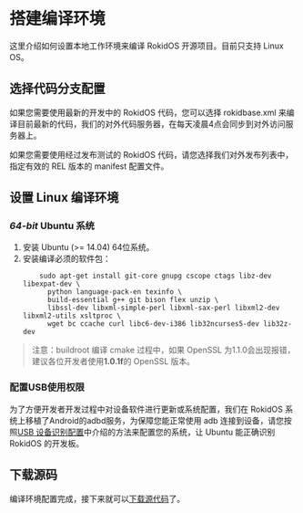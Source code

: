 # 搭建编译环境

这里介绍如何设置本地工作环境来编译 RokidOS 开源项目。目前只支持 Linux OS。

## 选择代码分支配置

如果您需要使用最新的开发中的 RokidOS 代码，您可以选择 rokidbase.xml 来编译目前最新的代码，我们的对外代码服务器，在每天凌晨4点会同步到对外访问服务器上。

如果您需要使用经过发布测试的 RokidOS 代码，请您选择我们对外发布列表中，指定有效的 REL 版本的 manifest 配置文件。 

## 设置 Linux 编译环境

### *64-bit* Ubuntu 系统

1. 安装 Ubuntu (>= 14.04) 64位系统。
2. 安装编译必须的软件包：
	```
        sudo apt-get install git-core gnupg cscope ctags libz-dev libexpat-dev \
          python language-pack-en texinfo \
          build-essential g++ git bison flex unzip \
          libssl-dev libxml-simple-perl libxml-sax-perl libxml2-dev libxml2-utils xsltproc \
          wget bc ccache curl libc6-dev-i386 lib32ncurses5-dev lib32z-dev
	```


>注意：buildroot 编译 cmake 过程中，如果 OpenSSL 为1.1.0会出现报错，建议各位开发者使用**1.0.1f**的 OpenSSL 版本。


### 配置USB使用权限

为了方便开发者开发过程中对设备软件进行更新或系统配置，我们在 RokidOS 系统上移植了Android的adbd服务，为保障您能正常使用 adb 连接到设备，请您按照[USB 设备识别配置](http://snowdream.github.io/51-android/)中介绍的方法来配置您的系统，让 Ubuntu 能正确识别RokidOS 的开发板。

## 下载源码
编译环境配置完成，接下来就可以[下载源代码](downloading_codes.md)了。
